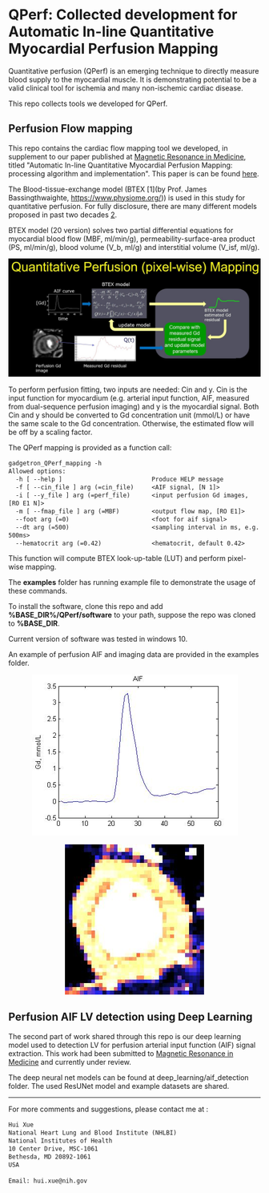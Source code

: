 # QPerf: Collected development for Automatic In-line Quantitative Myocardial Perfusion Mapping

Quantitative perfusion (QPerf) is an emerging technique to directly measure blood supply to the myocardial muscle. It is demonstrating potential to be a valid clinical tool for ischemia and many non-ischemic cardiac disease. 

This repo collects tools we developed for QPerf.

## Perfusion Flow mapping

This repo contains the cardiac flow mapping tool we developed, in supplement to our paper published at [Magnetic Resonance in Medicine](https://onlinelibrary.wiley.com/journal/15222594), titled "Automatic In-line Quantitative Myocardial Perfusion Mapping: processing algorithm and implementation". This paper is can be found [here](https://onlinelibrary.wiley.com/doi/full/10.1002/mrm.27954).

The Blood-tissue-exchange model (BTEX [1](by Prof. James Bassingthwaighte, https://www.physiome.org/)) is used in this study for quantitative perfusion. For fully disclosure, there are many different models proposed in past two decades [2](https://www.ncbi.nlm.nih.gov/pubmed/22173205). 

BTEX model (20 version) solves two partial differential equations for myocardial blood flow (MBF, ml/min/g), permeability-surface-area product (PS, ml/min/g), blood volume (V_b, ml/g) and interstitial volume (V_isf, ml/g).

![BTEX QPerf](./images/BTEX_pixel_size_mapping.JPG "Pixel-wise BTEX flow mapping for perfusion")

To perform perfusion fitting, two inputs are needed: Cin and y. Cin is the input function for myocardium (e.g. arterial input function, AIF, measured from dual-sequence perfusion imaging) and y is the myocardial signal. Both Cin and y should be converted to Gd concentration unit (mmol/L) or have the same scale to the Gd concentration. Otherwise, the estimated flow will be off by a scaling factor.

The QPerf mapping is provided as a function call:

```
gadgetron_QPerf_mapping -h
Allowed options:
  -h [ --help ]                         Produce HELP message
  -f [ --cin_file ] arg (=cin_file)     <AIF signal, [N 1]>
  -i [ --y_file ] arg (=perf_file)      <input perfusion Gd images, [RO E1 N]>
  -m [ --fmap_file ] arg (=MBF)         <output flow map, [RO E1]>
  --foot arg (=0)                       <foot for aif signal>
  --dt arg (=500)                       <sampling interval in ms, e.g. 500ms>
  --hematocrit arg (=0.42)              <hematocrit, default 0.42>
```
This function will compute BTEX look-up-table (LUT) and perform pixel-wise mapping.

The **examples** folder has running example file to demonstrate the usage of these commands.

To install the software, clone this repo and add **%BASE_DIR%/QPerf/software** to your path, suppose the repo was cloned to **%BASE_DIR**.

Current version of software was tested in windows 10.

An example of perfusion AIF and imaging data are provided in the examples folder. 

<p align="center">
<img src="./images/aif_stress.jpg">  
</p>

<p align="center">
<img src="./images/fmap_stress.jpg">  
</p>

## Perfusion AIF LV detection using Deep Learning

The second part of work shared through this repo is our deep learning model used to detection LV for perfusion arterial input function (AIF) signal extraction. This work had been submitted to [Magnetic Resonance in Medicine](https://onlinelibrary.wiley.com/journal/15222594) and currently under review.

The deep neural net models can be found at deep_learning/aif_detection folder. The used ResUNet model and example datasets are shared.

------------------------------------------------------------------------------------------------

For more comments and suggestions, please contact me at :

```
Hui Xue
National Heart Lung and Blood Institute (NHLBI)
National Institutes of Health
10 Center Drive, MSC-1061
Bethesda, MD 20892-1061
USA

Email: hui.xue@nih.gov
```
